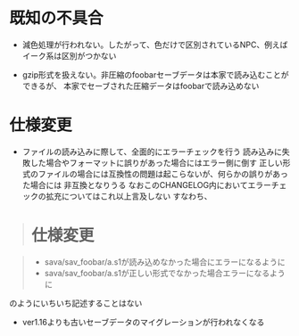 # 既知の不具合

* 減色処理が行われない。したがって、色だけで区別されているNPC、例えばイーク系は区別がつかない

* gzip形式を扱えない。非圧縮のfoobarセーブデータは本家で読み込むことができるが、
  本家でセーブされた圧縮データはfoobarで読み込めない



# 仕様変更

* ファイルの読み込みに際して、全面的にエラーチェックを行う
  読み込みに失敗した場合やフォーマットに誤りがあった場合にはエラー側に倒す
  正しい形式のファイルの場合には互換性の問題は起こらないが、何らかの誤りがあった場合には
  非互換となりうる
  なおこのCHANGELOG内においてエラーチェックの拡充についてはこれ以上言及しない
  すなわち、

> # 仕様変更

> * sava/sav_foobar/a.s1が読み込めなかった場合にエラーになるように
> * sava/sav_foobar/a.s1が正しい形式でなかった場合エラーになるように

  のようにいちいち記述することはない


* ver1.16よりも古いセーブデータのマイグレーションが行われなくなる
